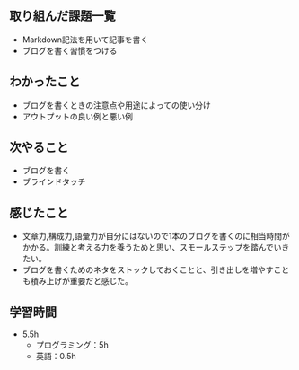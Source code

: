 ## 取り組んだ課題一覧
- Markdown記法を用いて記事を書く
- ブログを書く習慣をつける
## わかったこと
- ブログを書くときの注意点や用途によっての使い分け
- アウトプットの良い例と悪い例
## 次やること
- ブログを書く
- ブラインドタッチ
## 感じたこと
- 文章力,構成力,語彙力が自分にはないので1本のブログを書くのに相当時間がかかる。訓練と考える力を養うためと思い、スモールステップを踏んでいきたい。
- ブログを書くためのネタをストックしておくことと、引き出しを増やすことも積み上げが重要だと感じた。
## 学習時間
- 5.5h
  - プログラミング：5h
  - 英語：0.5h
